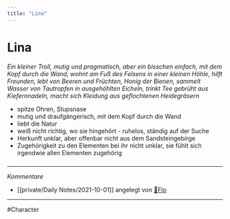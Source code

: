 ```yaml
---
title: "Lina"
---
```

# Lina
*Ein kleiner Troll, mutig und pragmatisch, aber ein bisschen einfach, mit dem Kopf durch die Wand, wohnt am Fuß des Felsens in einer kleinen Höhle, hilft Freunden, lebt von Beeren und Früchten, Honig der Bienen, sammelt Wasser von Tautropfen in ausgehöhlten Eicheln, trinkt Tee gebrüht aus Kiefernnadeln, macht sich Kleidung aus geflochtenen Heidegräsern*

- spitze Ohren, Stupsnase
- mutig und draufgängerisch, mit dem Kopf durch die Wand
- liebt die Natur
- weiß nicht richtig, wo sie hingehört - ruhelos, ständig auf der Suche
- Herkunft unklar, aber offenbar nicht aus dem Sandsteingebirge
- Zugehörigkeit zu den Elementen bei ihr nicht unklar, sie fühlt sich irgendwie allen Elementen zugehörig

#####
---
*Kommentare*
- [[private/Daily Notes/2021-10-01]] angelegt von [🦝Flo](private/🦝Flo.md)
---
#Character